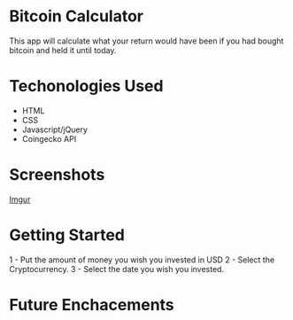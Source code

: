 # Bitcoin Calculator
This app will calculate what your return would have been if you had bought bitcoin and held it until today.

# Techonologies Used
- HTML
- CSS
- Javascript/jQuery
- Coingecko API

# Screenshots
[Imgur](https://imgur.com/M7skM5H)

# Getting Started
1 - Put the amount of money you wish you invested in USD
2 - Select the Cryptocurrency.
3 - Select the date you wish you invested.

# Future Enchacements


